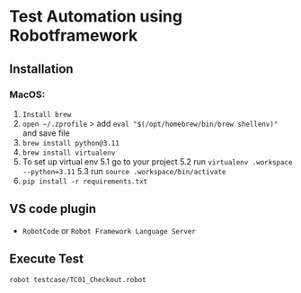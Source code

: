 # Test Automation using Robotframework #

## Installation ##

### MacOS:  ###

1. `Install brew`
2. `open ~/.zprofile` > add `eval "$(/opt/homebrew/bin/brew shellenv)"` and save file
3. `brew install python@3.11`
4. `brew install virtualenv`
5. To set up virtual env
    5.1 go to your project
    5.2 run `virtualenv .workspace --python=3.11`
    5.3 run `source .workspace/bin/activate`
8. `pip install -r requirements.txt`

## VS code plugin ##

- `RobotCode` or `Robot Framework Language Server`

## Execute Test ##
`robot testcase/TC01_Checkout.robot`
